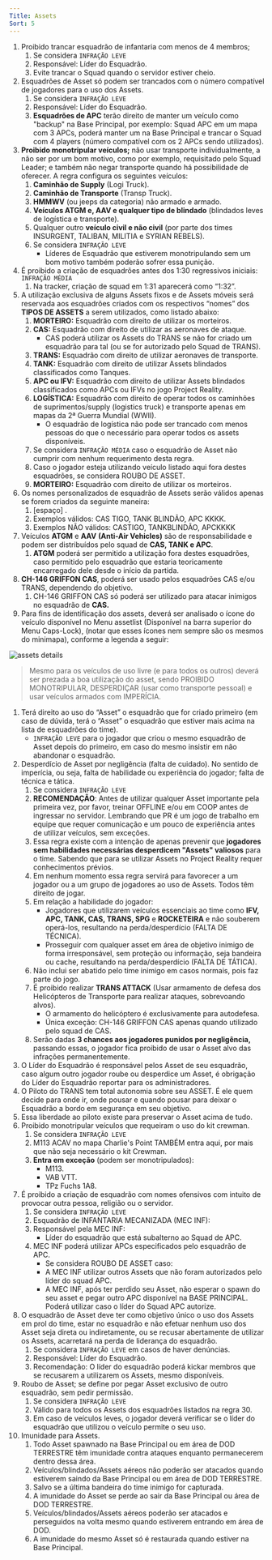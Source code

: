 ```yaml
---
Title: Assets
Sort: 5
---
```



1. Proibido trancar esquadrão de infantaria com menos de 4 membros;
    1. Se considera ``INFRAÇÃO LEVE``
    1. Responsável: Líder do Esquadrão.
    1. Evite trancar o Squad quando o servidor estiver cheio.
1. Esquadrões de Asset só podem ser trancados com o número compatível de jogadores para o uso dos Assets.
    1. Se considera ``INFRAÇÃO LEVE``
    1. Responsável: Líder do Esquadrão.
    1. **Esquadrões de APC** terão direito de manter um veículo como "backup" na Base Principal, por exemplo: Squad APC em um mapa com 3 APCs, poderá manter um na Base Principal e trancar o Squad com 4 players (número compatível com os 2 APCs sendo utilizados).
1. **Proibido monotripular veículos;** não usar transporte individualmente, a não ser por um bom motivo, como por exemplo, requisitado pelo Squad Leader; e também não negar transporte quando há possibilidade de oferecer. A regra configura os seguintes veículos:
    1. **Caminhão de Supply** (Logi Truck).
    1. **Caminhão de Transporte** (Transp Truck).
    1. **HMMWV** (ou jeeps da categoria) não armado e armado.
    1. **Veículos ATGM e, AAV e qualquer tipo de blindado** (blindados leves de logística e transporte).
    1. Qualquer outro **veículo civil e não civil** (por parte dos times INSURGENT, TALIBAN, MILITIA e SYRIAN REBELS).
    1. Se considera ``INFRAÇÃO LEVE``
        - Líderes de Esquadrão que estiverem monotripulando sem um bom motivo também poderão sofrer essa punição.
1. É proibido a criação de esquadrões antes dos 1:30 regressivos iniciais: ``INFRAÇÃO MÉDIA``
    1. Na tracker, criação de squad em 1:31 aparecerá como “1:32”.
1. A utilização exclusiva de alguns Assets fixos e de Assets móveis será reservada aos esquadrões criados com os respectivos “nomes” dos **TIPOS DE ASSETS** a serem utilizados, como listado abaixo:
    1. **MORTEIRO:** Esquadrão com direito de utilizar os morteiros.
    1. **CAS:** Esquadrão com direito de utilizar as aeronaves de ataque.
        - CAS poderá utilizar os Assets do TRANS se não for criado um esquadrão para tal (ou se for autorizado pelo Squad de TRANS).
    1. **TRANS:** Esquadrão com direito de utilizar aeronaves de transporte.
    1. **TANK:** Esquadrão com direito de utilizar Assets blindados classificados como Tanques.
    1. **APC ou IFV:** Esquadrão com direito de utilizar Assets blindados classificados como APCs ou IFVs no jogo Project Reality.
    1. **LOGÍSTICA:** Esquadrão com direito de operar todos os caminhões de suprimentos/supply (logistics truck) e transporte apenas em mapas da 2ª Guerra Mundial (WWII).
        - O esquadrão de logística não pode ser trancado com menos pessoas do que o necessário para operar todos os assets disponíveis.
    1. Se considera ``INFRAÇÃO MÉDIA`` caso o esquadrão de Asset não cumprir com nenhum requerimento desta regra.
    1. Caso o jogador esteja utilizando veículo listado aqui fora destes esquadrões, se considera ROUBO DE ASSET.
    1. **MORTEIRO:** Esquadrão com direito de utilizar os morteiros.
1. Os nomes personalizados de esquadrão de Assets serão válidos apenas se forem criados da seguinte maneira:
    1. <Nome do Asset> [espaço] <qualquer palavra>.
    1. Exemplos válidos: CAS TIGO, TANK BLINDÃO, APC KKKK.
    1. Exemplos NÃO válidos: CASTIGO,  TANKBLINDÃO, APCKKKK
1. Veículos **ATGM** e **AAV** **(Anti-Air Vehicles)** são de responsabilidade e podem ser distribuídos pelo squad de **CAS, TANK e APC**.
    1. **ATGM** poderá ser permitido a utilização fora destes esquadrões, caso permitido pelo esquadrão que estaria teoricamente encarregado dele desde o início da partida.
1. **CH-146 GRIFFON CAS**, poderá ser usado pelos esquadrões CAS e/ou TRANS, dependendo do objetivo.
    1. CH-146 GRIFFON CAS só poderá ser utilizado para atacar inimigos no esquadrão de **CAS.**
1. Para fins de identificação dos assets, deverá ser analisado o ícone do veículo disponível no Menu assetlist (Disponível na barra superior do Menu Caps-Lock), (notar que esses ícones nem sempre são os mesmos do minimapa), conforme a legenda a seguir:

![assets details](https://www.divsul.org/images/divsul-riles-assets-1.png)
> Mesmo para os veículos de uso livre (e para todos os outros) deverá ser prezada a boa utilização do asset, sendo PROIBIDO MONOTRIPULAR, DESPERDIÇAR (usar como transporte pessoal) e usar veículos armados com IMPERÍCIA.


1. Terá direito ao uso do “Asset” o esquadrão que for criado primeiro (em caso de dúvida, terá o “Asset” o esquadrão que estiver mais acima na lista de esquadrões do time).
    - ``INFRAÇÃO LEVE`` para o jogador que criou o mesmo esquadrão de Asset depois do primeiro, em caso do mesmo insistir em não abandonar o esquadrão.
1. Desperdício de Asset por negligência (falta de cuidado). No sentido de imperícia, ou seja, falta de habilidade ou experiência do jogador; falta de técnica e tática.
    1. Se considera ``INFRAÇÃO LEVE``
    1. **RECOMENDAÇÃO**: Antes de utilizar qualquer Asset importante pela primeira vez, por favor, treinar OFFLINE e/ou em COOP antes de ingressar no servidor. Lembrando que PR é um jogo de trabalho em equipe que requer comunicação e um pouco de experiência antes de utilizar veículos, sem exceções.
    1. Essa regra existe com a intenção de apenas prevenir que **jogadores sem habilidades necessárias desperdicem "Assets" valiosos** para o time. Sabendo que para se utilizar Assets no Project Reality requer conhecimentos prévios.
    1. Em nenhum momento essa regra servirá para favorecer a um jogador ou a um grupo de jogadores ao uso de Assets. Todos têm direito de jogar.
    1. Em relação a habilidade do jogador:
        - Jogadores que utilizarem veículos essenciais ao time como **IFV, APC, TANK, CAS, TRANS, SPG** e **ROCKETEIRA** e não souberem operá-los, resultando na perda/desperdício (FALTA DE TÉCNICA).
        - Prosseguir com qualquer asset em área de objetivo inimigo de forma irresponsável, sem proteção ou informação, seja bandeira ou cache, resultando na perda/desperdício (FALTA DE TÁTICA).
    1. Não inclui ser abatido pelo time inimigo em casos normais, pois faz parte do jogo.
    1. É proibido realizar **TRANS ATTACK** (Usar armamento de defesa dos Helicópteros de Transporte para realizar ataques, sobrevoando alvos).
        - O armamento do helicóptero é exclusivamente para autodefesa.
        - Única exceção: CH-146 GRIFFON CAS apenas quando utilizado pelo squad de CAS.
    1. Serão dadas **3 chances aos jogadores punidos por negligência,** passando essas, o jogador fica proibido de usar o Asset alvo das infrações permanentemente.
1. O Líder do Esquadrão é responsável pelos Asset de seu esquadrão, caso algum outro jogador roube ou desperdice um Asset, é obrigação do Líder do Esquadrão reportar para os administradores.
1. O Piloto do TRANS tem total autonomia sobre seu ASSET. É ele quem decide para onde ir, onde pousar e quando pousar para deixar o Esquadrão a bordo em segurança em seu objetivo.
1. Essa liberdade ao piloto existe para preservar o Asset acima de tudo.
1. Proibido monotripular veículos que requeiram o uso do kit crewman.
    1. Se considera ``INFRAÇÃO LEVE``
    1. M113 ACAV no mapa Charlie's Point TAMBÉM entra aqui, por mais que não seja necessário o kit Crewman.
    1. **Entra em exceção** (podem ser monotripulados):
        - M113.
        - VAB VTT.
        - TPz Fuchs 1A8.
1. É proibido a criação de esquadrão com nomes ofensivos com intuito de provocar outra pessoa, religião ou o servidor.
    1. Se considera ``INFRAÇÃO LEVE``
    1. Esquadrão de INFANTARIA MECANIZADA (MEC INF):
    1. Responsável pela MEC INF:
        - Líder do esquadrão que está subalterno ao Squad de APC.
    1. MEC INF poderá utilizar APCs especificados pelo esquadrão de APC.
        - Se considera ROUBO DE ASSET caso:
        - A MEC INF utilizar outros Assets que não foram autorizados pelo líder do squad APC.
        - A MEC INF, após ter perdido seu Asset, não esperar o spawn do seu asset e pegar outro APC disponível na BASE PRINCIPAL. Poderá utilizar caso o líder do Squad APC autorize.
1. O esquadrão de Asset deve ter como objetivo único o uso dos Assets em prol do time, estar no esquadrão e não efetuar nenhum uso dos Asset seja direta ou indiretamente, ou se recusar abertamente de utilizar os Assets, acarretará na perda de liderança do esquadrão.
    1. Se considera ``INFRAÇÃO LEVE`` em casos de haver denúncias.
    1. Responsável: Líder do Esquadrão.
    1. Recomendação: O líder do esquadrão poderá kickar membros que se recusarem a utilizarem os Assets, mesmo disponíveis.
1. Roubo de Asset; se define por pegar Asset exclusivo de outro esquadrão, sem pedir permissão.
    1. Se considera ``INFRAÇÃO LEVE``
    1. Válido para todos os Assets dos esquadrões listados na regra 30.
    1. Em caso de veículos leves, o jogador deverá verificar se o líder do esquadrão que utilizou o veículo permite o seu uso.
1. Imunidade para Assets.
    1. Todo Asset spawnado na Base Principal ou em área de DOD TERRESTRE têm imunidade contra ataques enquanto permanecerem dentro dessa área.
    1. Veículos/blindados/Assets aéreos não poderão ser atacados quando estiverem saindo da Base Principal ou em área de DOD TERRESTRE.
    1. Salvo se a última bandeira do time inimigo for capturada.
    1. A imunidade do Asset se perde ao sair da Base Principal ou área de DOD TERRESTRE.
    1. Veículos/blindados/Assets aéreos poderão ser atacados e perseguidos na volta mesmo quando estiverem entrando em área de DOD.
    1. A imunidade do mesmo Asset só é restaurada quando estiver na Base Principal.

